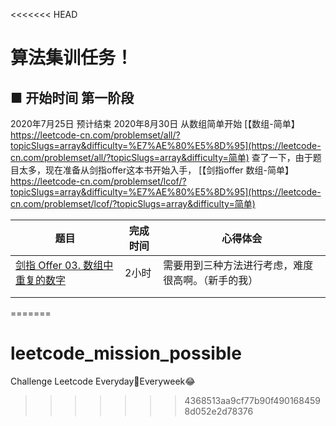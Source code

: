 <<<<<<< HEAD
# 算法集训任务！

## **■ 开始时间 第一阶段**

2020年7月25日 预计结束 2020年8月30日
从数组简单开始
[【数组-简单】https://leetcode-cn.com/problemset/all/?topicSlugs=array&difficulty=%E7%AE%80%E5%8D%95](https://leetcode-cn.com/problemset/all/?topicSlugs=array&difficulty=简单)
查了一下，由于题目太多，现在准备从剑指offer这本书开始入手，
[【剑指offer 数组-简单】https://leetcode-cn.com/problemset/lcof/?topicSlugs=array&difficulty=%E7%AE%80%E5%8D%95](https://leetcode-cn.com/problemset/lcof/?topicSlugs=array&difficulty=简单)

| 题目                                                         | 完成时间 | 心得体会                                           |
| ------------------------------------------------------------ | -------- | -------------------------------------------------- |
| [剑指 Offer 03. 数组中重复的数字](https://leetcode-cn.com/problems/shu-zu-zhong-zhong-fu-de-shu-zi-lcof/) | 2小时    | 需要用到三种方法进行考虑，难度很高啊。（新手的我） |
|                                                              |          |                                                    |
|                                                              |          |                                                    |

=======
# leetcode_mission_possible
Challenge Leetcode Everyday🤣Everyweek😂
>>>>>>> 4368513aa9cf77b90f4901684598d052e2d78376
